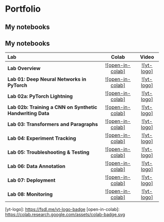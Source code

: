 # Portfolio 


## My notebooks 
## My notebooks

| Lab                                                       | Colab                                            | Video                                                 |
| :-------------------------------------------------------- | :-----------------------------------------------: | :---------------------------------------------------: |
| **Lab Overview**                                          | [![open-in-colab]][lab00-colab]                  | [![yt-logo]][lab-overview-video]                     |
| **Lab 01: Deep Neural Networks in PyTorch**               | [![open-in-colab]][lab01-colab]                  | [![yt-logo]][lab-01-video]                           |
| **Lab 02a: PyTorch Lightning**                            | [![open-in-colab]][lab02a-colab]                 | [![yt-logo]][lab-02-video]                           |
| **Lab 02b: Training a CNN on Synthetic Handwriting Data** | [![open-in-colab]][lab02b-colab]                 | [![yt-logo]][lab-02-video]                           |
| **Lab 03: Transformers and Paragraphs**                   | [![open-in-colab]][lab03-colab]                  | [![yt-logo]][lab-03-video]                           |
| **Lab 04: Experiment Tracking**                           | [![open-in-colab]][lab04-colab]                  | [![yt-logo]][lab-04-video]                           |
| **Lab 05: Troubleshooting & Testing**                     | [![open-in-colab]][lab05-colab]                  | [![yt-logo]][lab-05-video]                           |
| **Lab 06: Data Annotation**                               | [![open-in-colab]][lab06-colab]                  | [![yt-logo]][lab-06-video]                           |
| **Lab 07: Deployment**                                    | [![open-in-colab]][lab07-colab]                  | [![yt-logo]][lab-07-video]                           |
| **Lab 08: Monitoring**                                    | [![open-in-colab]][lab08-colab]                  | [![yt-logo]][lab-08-video]                           |

[lab00-colab]: https://fsdl.me/lab00-colab
[lab01-colab]: https://fsdl.me/lab01-colab
[lab02a-colab]: https://fsdl.me/lab02a-colab
[lab02b-colab]: https://fsdl.me/lab02b-colab
[lab03-colab]: https://fsdl.me/lab03-colab
[lab04-colab]: https://fsdl.me/lab04-colab
[lab05-colab]: https://fsdl.me/lab05-colab
[lab06-colab]: https://fsdl.me/lab06-colab
[lab07-colab]: https://fsdl.me/lab07-colab
[lab08-colab]: https://fsdl.me/lab08-colab
[lab-overview-video]: https://fsdl.me/2022-lab-overview-video
[lab-01-video]: https://fsdl.me/2022-lab-01-video
[lab-02-video]: https://fsdl.me/2022-lab-02-video
[lab-03-video]: https://fsdl.me/2022-lab-03-video
[lab-04-video]: https://fsdl.me/2022-lab-04-video
[lab-05-video]: https://fsdl.me/2022-lab-05-video
[lab-06-video]: https://fsdl.me/2022-lab-06-video
[lab-07-video]: https://fsdl.me/2022-lab-07-video
[lab-08-video]: https://fsdl.me/2022-lab-08-video
[yt-logo]: https://fsdl.me/yt-logo-badge  <!-- Replace this with the direct link to the YouTube logo image -->
[open-in-colab]: https://colab.research.google.com/assets/colab-badge.svg

